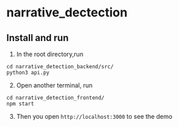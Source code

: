 # narrative_dectection

## Install and run
1. In the root directory,run
```
cd narrative_detection_backend/src/
python3 api.py
```
2. Open another terminal, run
```
cd narrative_detection_frontend/
npm start
```
3. Then you open `http://localhost:3000` to see the demo
